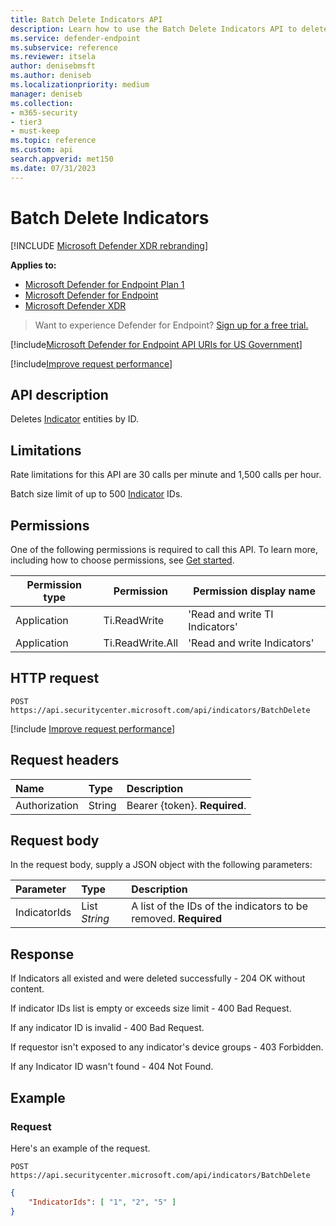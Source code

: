 ```yaml
---
title: Batch Delete Indicators API
description: Learn how to use the Batch Delete Indicators API to delete indicator entities by ID in Microsoft Defender for Endpoint.
ms.service: defender-endpoint
ms.subservice: reference
ms.reviewer: itsela
author: denisebmsft
ms.author: deniseb
ms.localizationpriority: medium
manager: deniseb
ms.collection: 
- m365-security
- tier3
- must-keep
ms.topic: reference
ms.custom: api
search.appverid: met150
ms.date: 07/31/2023
---
```


# Batch Delete Indicators

[!INCLUDE [Microsoft Defender XDR rebranding](../../includes/microsoft-defender.md)]

**Applies to:**
- [Microsoft Defender for Endpoint Plan 1](../microsoft-defender-endpoint.md)
- [Microsoft Defender for Endpoint](../microsoft-defender-endpoint.md)
- [Microsoft Defender XDR](/defender-xdr)

> Want to experience Defender for Endpoint? [Sign up for a free trial.](https://go.microsoft.com/fwlink/p/?linkid=2225630&clcid=0x409&culture=en-us&country=us)

[!include[Microsoft Defender for Endpoint API URIs for US Government](../../includes/microsoft-defender-api-usgov.md)]

[!include[Improve request performance](../../includes/improve-request-performance.md)]

## API description

Deletes [Indicator](ti-indicator.md) entities by ID.

## Limitations

Rate limitations for this API are 30 calls per minute and 1,500 calls per hour.

Batch size limit of up to 500 [Indicator](ti-indicator.md) IDs.

## Permissions

One of the following permissions is required to call this API. To learn more, including how to choose permissions, see [Get started](apis-intro.md).

| Permission type | Permission | Permission display name |
|---|---|---|
| Application | Ti.ReadWrite | 'Read and write TI Indicators' |
| Application | Ti.ReadWrite.All | 'Read and write Indicators' |

## HTTP request

```http
POST https://api.securitycenter.microsoft.com/api/indicators/BatchDelete
```

[!include [Improve request performance](../../includes/improve-request-performance.md)]

## Request headers

|Name|Type|Description|
|:---|:---|:---|
|Authorization | String | Bearer {token}. **Required**.|

## Request body

In the request body, supply a JSON object with the following parameters:

|Parameter|Type|Description|
|:---|:---|:---|
|IndicatorIds|List *String* |A list of the IDs of the indicators to be removed. **Required**|

## Response

If Indicators all existed and were deleted successfully - 204 OK without content.

If indicator IDs list is empty or exceeds size limit - 400 Bad Request.

If any indicator ID is invalid - 400 Bad Request.

If requestor isn't exposed to any indicator's device groups - 403 Forbidden.

If any Indicator ID wasn't found - 404 Not Found.

## Example

### Request

Here's an example of the request.

```http
POST https://api.securitycenter.microsoft.com/api/indicators/BatchDelete
```

```json
{
    "IndicatorIds": [ "1", "2", "5" ]
}
```
